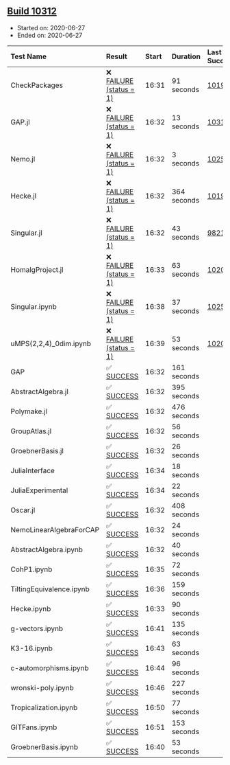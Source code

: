 ## [Build 10312](https://oscarci.mathematik.uni-kl.de/job/oscar/10312/)

* Started on: 2020-06-27
* Ended on: 2020-06-27

| Test Name    | Result | Start | Duration | Last Success | First Failure |
|:-------------|:-------|:------|:---------|:-------------|:--------------|
| CheckPackages | ❌ [FAILURE (status = 1)](https://oscarci.mathematik.uni-kl.de/job/oscar/10312/artifact/logs/build-10312/CheckPackages.log) | 16:31 | 91 seconds | [10197](https://oscarci.mathematik.uni-kl.de/job/oscar/10197/) | [10198](https://oscarci.mathematik.uni-kl.de/job/oscar/10198/) |
| GAP.jl | ❌ [FAILURE (status = 1)](https://oscarci.mathematik.uni-kl.de/job/oscar/10312/artifact/logs/build-10312/GAP.jl.log) | 16:32 | 13 seconds | [10311](https://oscarci.mathematik.uni-kl.de/job/oscar/10311/) | [10312](https://oscarci.mathematik.uni-kl.de/job/oscar/10312/) |
| Nemo.jl | ❌ [FAILURE (status = 1)](https://oscarci.mathematik.uni-kl.de/job/oscar/10312/artifact/logs/build-10312/Nemo.jl.log) | 16:32 | 3 seconds | [10252](https://oscarci.mathematik.uni-kl.de/job/oscar/10252/) | [10253](https://oscarci.mathematik.uni-kl.de/job/oscar/10253/) |
| Hecke.jl | ❌ [FAILURE (status = 1)](https://oscarci.mathematik.uni-kl.de/job/oscar/10312/artifact/logs/build-10312/Hecke.jl.log) | 16:32 | 364 seconds | [10197](https://oscarci.mathematik.uni-kl.de/job/oscar/10197/) | [10198](https://oscarci.mathematik.uni-kl.de/job/oscar/10198/) |
| Singular.jl | ❌ [FAILURE (status = 1)](https://oscarci.mathematik.uni-kl.de/job/oscar/10312/artifact/logs/build-10312/Singular.jl.log) | 16:32 | 43 seconds | [9821](https://oscarci.mathematik.uni-kl.de/job/oscar/9821/) | [9822](https://oscarci.mathematik.uni-kl.de/job/oscar/9822/) |
| HomalgProject.jl | ❌ [FAILURE (status = 1)](https://oscarci.mathematik.uni-kl.de/job/oscar/10312/artifact/logs/build-10312/HomalgProject.jl.log) | 16:33 | 63 seconds | [10209](https://oscarci.mathematik.uni-kl.de/job/oscar/10209/) | [10210](https://oscarci.mathematik.uni-kl.de/job/oscar/10210/) |
| Singular.ipynb | ❌ [FAILURE (status = 1)](https://oscarci.mathematik.uni-kl.de/job/oscar/10312/artifact/logs/build-10312/Singular.ipynb.log) | 16:38 | 37 seconds | [10252](https://oscarci.mathematik.uni-kl.de/job/oscar/10252/) | [10253](https://oscarci.mathematik.uni-kl.de/job/oscar/10253/) |
| uMPS(2,2,4)_0dim.ipynb | ❌ [FAILURE (status = 1)](https://oscarci.mathematik.uni-kl.de/job/oscar/10312/artifact/logs/build-10312/uMPS-2-2-4-_0dim.ipynb.log) | 16:39 | 53 seconds | [10209](https://oscarci.mathematik.uni-kl.de/job/oscar/10209/) | [10210](https://oscarci.mathematik.uni-kl.de/job/oscar/10210/) |
| GAP | ✅ [SUCCESS](https://oscarci.mathematik.uni-kl.de/job/oscar/10312/artifact/logs/build-10312/GAP.log) | 16:32 | 161 seconds |  |  |
| AbstractAlgebra.jl | ✅ [SUCCESS](https://oscarci.mathematik.uni-kl.de/job/oscar/10312/artifact/logs/build-10312/AbstractAlgebra.jl.log) | 16:32 | 395 seconds |  |  |
| Polymake.jl | ✅ [SUCCESS](https://oscarci.mathematik.uni-kl.de/job/oscar/10312/artifact/logs/build-10312/Polymake.jl.log) | 16:32 | 476 seconds |  |  |
| GroupAtlas.jl | ✅ [SUCCESS](https://oscarci.mathematik.uni-kl.de/job/oscar/10312/artifact/logs/build-10312/GroupAtlas.jl.log) | 16:32 | 56 seconds |  |  |
| GroebnerBasis.jl | ✅ [SUCCESS](https://oscarci.mathematik.uni-kl.de/job/oscar/10312/artifact/logs/build-10312/GroebnerBasis.jl.log) | 16:32 | 26 seconds |  |  |
| JuliaInterface | ✅ [SUCCESS](https://oscarci.mathematik.uni-kl.de/job/oscar/10312/artifact/logs/build-10312/JuliaInterface.log) | 16:34 | 18 seconds |  |  |
| JuliaExperimental | ✅ [SUCCESS](https://oscarci.mathematik.uni-kl.de/job/oscar/10312/artifact/logs/build-10312/JuliaExperimental.log) | 16:34 | 22 seconds |  |  |
| Oscar.jl | ✅ [SUCCESS](https://oscarci.mathematik.uni-kl.de/job/oscar/10312/artifact/logs/build-10312/Oscar.jl.log) | 16:32 | 408 seconds |  |  |
| NemoLinearAlgebraForCAP | ✅ [SUCCESS](https://oscarci.mathematik.uni-kl.de/job/oscar/10312/artifact/logs/build-10312/NemoLinearAlgebraForCAP.log) | 16:32 | 24 seconds |  |  |
| AbstractAlgebra.ipynb | ✅ [SUCCESS](https://oscarci.mathematik.uni-kl.de/job/oscar/10312/artifact/logs/build-10312/AbstractAlgebra.ipynb.log) | 16:32 | 40 seconds |  |  |
| CohP1.ipynb | ✅ [SUCCESS](https://oscarci.mathematik.uni-kl.de/job/oscar/10312/artifact/logs/build-10312/CohP1.ipynb.log) | 16:35 | 72 seconds |  |  |
| TiltingEquivalence.ipynb | ✅ [SUCCESS](https://oscarci.mathematik.uni-kl.de/job/oscar/10312/artifact/logs/build-10312/TiltingEquivalence.ipynb.log) | 16:36 | 159 seconds |  |  |
| Hecke.ipynb | ✅ [SUCCESS](https://oscarci.mathematik.uni-kl.de/job/oscar/10312/artifact/logs/build-10312/Hecke.ipynb.log) | 16:33 | 90 seconds |  |  |
| g-vectors.ipynb | ✅ [SUCCESS](https://oscarci.mathematik.uni-kl.de/job/oscar/10312/artifact/logs/build-10312/g-vectors.ipynb.log) | 16:41 | 135 seconds |  |  |
| K3-16.ipynb | ✅ [SUCCESS](https://oscarci.mathematik.uni-kl.de/job/oscar/10312/artifact/logs/build-10312/K3-16.ipynb.log) | 16:43 | 63 seconds |  |  |
| c-automorphisms.ipynb | ✅ [SUCCESS](https://oscarci.mathematik.uni-kl.de/job/oscar/10312/artifact/logs/build-10312/c-automorphisms.ipynb.log) | 16:44 | 96 seconds |  |  |
| wronski-poly.ipynb | ✅ [SUCCESS](https://oscarci.mathematik.uni-kl.de/job/oscar/10312/artifact/logs/build-10312/wronski-poly.ipynb.log) | 16:46 | 227 seconds |  |  |
| Tropicalization.ipynb | ✅ [SUCCESS](https://oscarci.mathematik.uni-kl.de/job/oscar/10312/artifact/logs/build-10312/Tropicalization.ipynb.log) | 16:50 | 77 seconds |  |  |
| GITFans.ipynb | ✅ [SUCCESS](https://oscarci.mathematik.uni-kl.de/job/oscar/10312/artifact/logs/build-10312/GITFans.ipynb.log) | 16:51 | 153 seconds |  |  |
| GroebnerBasis.ipynb | ✅ [SUCCESS](https://oscarci.mathematik.uni-kl.de/job/oscar/10312/artifact/logs/build-10312/GroebnerBasis.ipynb.log) | 16:40 | 53 seconds |  |  |

